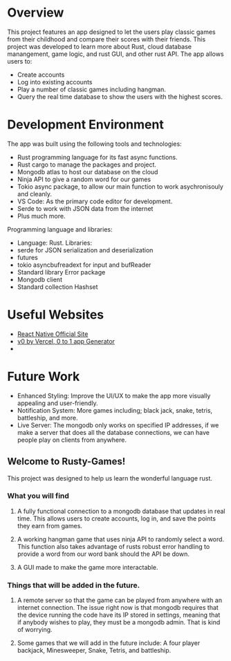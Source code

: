 # Overview

This project features an app designed to let the users play classic games from their childhood and compare their scores with their friends.
This project was developed to learn more about Rust, cloud database manangement, game logic, and rust GUI, and other rust API.
The app allows users to:
* Create accounts
* Log into existing accounts
* Play a number of classic games including hangman.
* Query the real time database to show the users with the highest scores.

# Development Environment

The app was built using the following tools and technologies:
* Rust programming language for its fast async functions.
* Rust cargo to manage the packages and project.
* Mongodb atlas to host our database on the cloud
* Ninja API to give a random word for our games
* Tokio async package, to allow our main function to work asychronisouly and cleanly.
* VS Code: As the primary code editor for development.
* Serde to work with JSON data from the internet
* Plus much more.

Programming language and libraries:
* Language: Rust.
Libraries:
* serde for JSON serialization and deserialization
* futures
* tokio asyncbufreadext for input and bufReader
* Standard library Error package
* Mongodb client
* Standard collection Hashset

# Useful Websites

* [React Native Official Site](https://reactnative.dev/)
* [v0 by Vercel, 0 to 1 app Generator](https://v0.dev/)
* 


# Future Work


* Enhanced Styling: Improve the UI/UX to make the app more visually appealing and user-friendly.
* Notification System: More games including; black jack, snake, tetris, battleship, and more.
* Live Server: The mongodb only works on specified IP addresses, if we make a server that does all the database connections, we can have people play on clients from anywhere. 




































## Welcome to Rusty-Games!


This project was designed to help us learn the wonderful language rust. 


### What you will find

1. A fully functional connection to a mongodb database that updates in real time. This allows users to create accounts, log in, and save the points they earn from games.

2. A working hangman game that uses ninja API to randomly select a word. This function also takes advantage of rusts robust error handling to provide a word from our word bank should the API be down.

3. A GUI made to make the game more interactable.


### Things that will be added in the future.

1. A remote server so that the game can be played from anywhere with an internet connection. The issue right now is that mongodb requires that the device running the code have its IP stored in settings, meaning that if anybody wishes to play, they must be a mongodb admin. That is kind of worrying.

2. Some games that we will add in the future include: A four player backjack, Minesweeper, Snake, Tetris, and battleship. 

